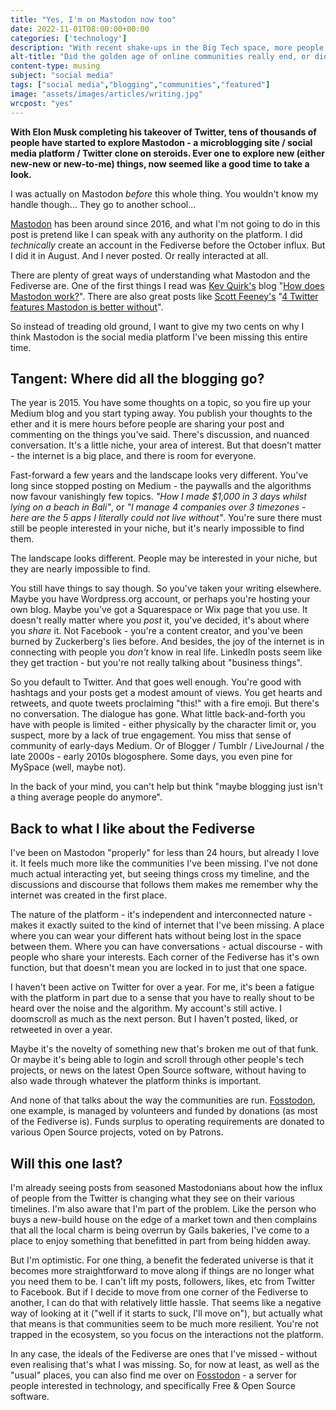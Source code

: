 ```yaml
---
title: "Yes, I'm on Mastodon now too"
date: 2022-11-01T08:00:00+00:00
categories: ['technology']
description: "With recent shake-ups in the Big Tech space, more people are flocking to the Mastodon and the Fediverse. Including yours truly."
alt-title: "Did the golden age of online communities really end, or did it just move?"
content-type: musing
subject: "social media"
tags: ["social media","blogging","communities","featured"]
image: "assets/images/articles/writing.jpg"
wrcpost: "yes"
---
```


**With Elon Musk completing his takeover of Twitter, tens of thousands of people have started to explore Mastodon - a microblogging site / social media platform / Twitter clone on steroids. Ever one to explore new (either new-new or new-to-me) things, now seemed like a good time to take a look.**

I was actually on Mastodon *before* this whole thing. You wouldn't know my handle though... They go to another school...

[Mastodon](https://joinmastodon.org/) has been around since 2016, and what I'm not going to do in this post is pretend like I can speak with any authority on the platform. I did *technically* create an account in the Fediverse before the October influx. But I did it in August. And I never posted. Or really interacted at all.

There are plenty of great ways of understanding what Mastodon and the Fediverse are. One of the first things I read was [Kev Quirk's](https://fosstodon.org/web/@kev) blog "[How does Mastodon work?](https://kevquirk.com/how-does-mastodon-work/)". There are also great posts like [Scott Feeney's](https://fosstodon.org/web/@graue@social.coop) "[4 Twitter features Mastodon is better without](https://scott.mn/2022/10/29/twitter_features_mastodon_is_better_without/)".

So instead of treading old ground, I want to give my two cents on why I think Mastodon is the social media platform I've been missing this entire time.

## Tangent: Where did all the blogging go?

The year is 2015. You have some thoughts on a topic, so you fire up your Medium blog and you start typing away. You publish your thoughts to the ether and it is mere hours before people are sharing your post and commenting on the things you've said. There's discussion, and nuanced conversation. It's a little niche, your area of interest. But that doesn't matter - the internet is a big place, and there is room for everyone.

Fast-forward a few years and the landscape looks very different. You've long since stopped posting on Medium - the paywalls and the algorithms now favour vanishingly few topics. *"How I made $1,000 in 3 days whilst lying on a beach in Bali"*, or *"I manage 4 companies over 3 timezones - here are the 5 apps I literally could not live without"*. You're sure there must still be people interested in your niche, but it's nearly impossible to find them.

<pullquote>The landscape looks different. People may be interested in your niche, but they are nearly impossible to find.</pullquote>

You still have things to say though. So you've taken your writing elsewhere. Maybe you have Wordpress.org account, or perhaps you're hosting your own blog. Maybe you've got a Squarespace or Wix page that you use. It doesn't really matter where you *post* it, you've decided, it's about where you *share* it. Not Facebook - you're a content creator, and you've been burned by Zuckerberg's lies before. And besides, the joy of the internet is in connecting with people you *don't* know in real life. LinkedIn posts seem like they get traction - but you're not really talking about "business things". 

So you default to Twitter. And that goes well enough. You're good with hashtags and your posts get a modest amount of views. You get hearts and retweets, and quote tweets proclaiming "this!" with a fire emoji. But there's no conversation. The dialogue has gone. What little back-and-forth you have with people is limited - either physically by the character limit or, you suspect, more by a lack of true engagement. You miss that sense of community of early-days Medium. Or of Blogger / Tumblr / LiveJournal / the late 2000s - early 2010s blogosphere. Some days, you even pine for MySpace (well, maybe not).

In the back of your mind, you can't help but think "maybe blogging just isn't a thing average people do anymore".

## Back to what I like about the Fediverse

I've been on Mastodon "properly" for less than 24 hours, but already I love it. It feels much more like the communities I've been missing. I've not done much actual interacting yet, but seeing things cross my timeline, and the discussions and discourse that follows them makes me remember why the internet was created in the first place.

The nature of the platform - it's independent and interconnected nature - makes it exactly suited to the kind of internet that I've been missing. A place where you can wear your different hats without being lost in the space between them. Where you can have conversations - actual discourse - with people who share your interests. Each corner of the Fediverse has it's own function, but that doesn't mean you are locked in to just that one space.

I haven't been active on Twitter for over a year. For me, it's been a fatigue with the platform in part due to a sense that you have to really shout to be heard over the noise and the algorithm. My account's still active. I doomscroll as much as the next person. But I haven't posted, liked, or retweeted in over a year. 

Maybe it's the novelty of something new that's broken me out of that funk. Or maybe it's being able to login and scroll through other people's tech projects, or news on the latest Open Source software, without having to also wade through whatever the platform thinks is important.

And none of that talks about the way the communities are run. [Fosstodon](https://hub.fosstodon.org/about/), one example, is managed by volunteers and funded by donations (as most of the Fediverse is). Funds surplus to operating requirements are donated to various Open Source projects, voted on by Patrons.

## Will this one last?

I'm already seeing posts from seasoned Mastodonians about how the influx of people from the Twitter is changing what they see on their various timelines. I'm also aware that I'm part of the problem. Like the person who buys a new-build house on the edge of a market town and then complains that all the local charm is being overrun by Gails bakeries, I've come to a place to enjoy something that benefitted in part from being hidden away.

But I'm optimistic. For one thing, a benefit the federated universe is that it becomes more straightforward to move along if things are no longer what you need them to be. I can't lift my posts, followers, likes, etc from Twitter to Facebook. But if I decide to move from one corner of the Fediverse to another, I can do that with relatively little hassle. That seems like a negative way of looking at it ("well if it starts to suck, I'll move on"), but actually what that means is that communities seem to be much more resilient. You're not trapped in the ecosystem, so you focus on the interactions not the platform.

In any case, the ideals of the Fediverse are ones that I've missed - without even realising that's what I was missing. So, for now at least, as well as the "usual" places, you can also find me over on [Fosstodon](https://fosstodon.org/@willrc) - a server for people interested in technology, and specifically Free & Open Source software.
